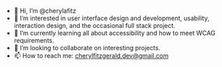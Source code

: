 - 👋 Hi, I’m @cherylafitz
- 👀 I’m interested in user interface design and development, usability, interaction design, and the occasional full stack project.
- 🌱 I’m currently learning all about accessibility and how to meet WCAG requirements.
- 💞️ I’m looking to collaborate on interesting projects.
- 📫 How to reach me: cherylfitzgerald.dev@gmail.com

<!---
cherylafitz/cherylafitz is a ✨ special ✨ repository because its `README.md` (this file) appears on your GitHub profile.
You can click the Preview link to take a look at your changes.
--->
